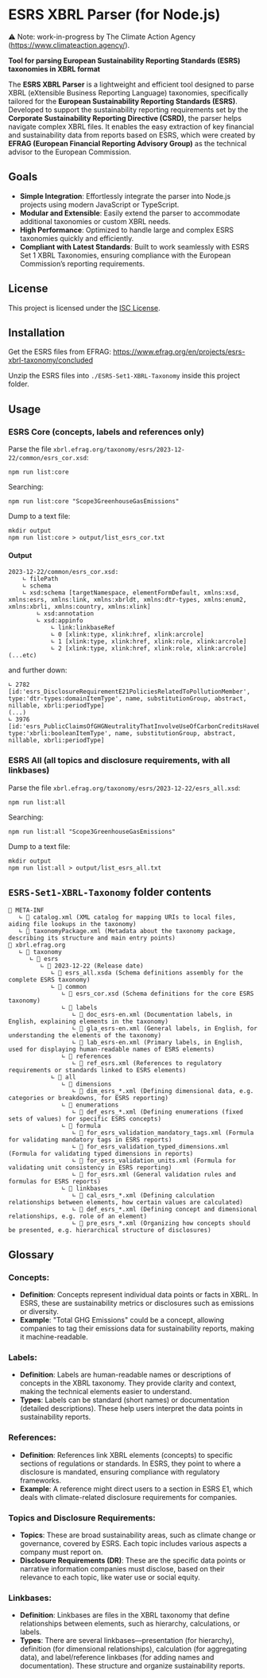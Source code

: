# ESRS XBRL Parser (for Node.js)

⚠️ Note: work-in-progress by The Climate Action Agency (https://www.climateaction.agency/).

**Tool for parsing European Sustainability Reporting Standards (ESRS) taxonomies in XBRL format**

The **ESRS XBRL Parser** is a lightweight and efficient tool designed to parse XBRL (eXtensible Business Reporting Language) taxonomies, specifically tailored for the **European Sustainability Reporting Standards (ESRS)**. Developed to support the sustainability reporting requirements set by the **Corporate Sustainability Reporting Directive (CSRD)**, the parser helps navigate complex XBRL files. It enables the easy extraction of key financial and sustainability data from reports based on ESRS, which were created by **EFRAG (European Financial Reporting Advisory Group)** as the technical advisor to the European Commission.

## Goals

- **Simple Integration**: Effortlessly integrate the parser into Node.js projects using modern JavaScript or TypeScript.
- **Modular and Extensible**: Easily extend the parser to accommodate additional taxonomies or custom XBRL needs.
- **High Performance**: Optimized to handle large and complex ESRS taxonomies quickly and efficiently.
- **Compliant with Latest Standards**: Built to work seamlessly with ESRS Set 1 XBRL Taxonomies, ensuring compliance with the European Commission’s reporting requirements.

## License

This project is licensed under the [ISC License](LICENSE).

## Installation

Get the ESRS files from EFRAG: https://www.efrag.org/en/projects/esrs-xbrl-taxonomy/concluded

Unzip the ESRS files into `./ESRS-Set1-XBRL-Taxonomy` inside this project folder.

## Usage

### ESRS Core (concepts, labels and references only)

Parse the file `xbrl.efrag.org/taxonomy/esrs/2023-12-22/common/esrs_cor.xsd`:

    npm run list:core

Searching:

    npm run list:core "Scope3GreenhouseGasEmissions"

Dump to a text file:

    mkdir output
    npm run list:core > output/list_esrs_cor.txt

#### Output

    2023-12-22/common/esrs_cor.xsd:
        ∟ filePath
        ∟ schema
        ∟ xsd:schema [targetNamespace, elementFormDefault, xmlns:xsd, xmlns:esrs, xmlns:link, xmlns:xbrldt, xmlns:dtr-types, xmlns:enum2, xmlns:xbrli, xmlns:country, xmlns:xlink]
            ∟ xsd:annotation
            ∟ xsd:appinfo
                ∟ link:linkbaseRef
                ∟ 0 [xlink:type, xlink:href, xlink:arcrole]
                ∟ 1 [xlink:type, xlink:href, xlink:role, xlink:arcrole]
                ∟ 2 [xlink:type, xlink:href, xlink:role, xlink:arcrole]
    (...etc)

and further down:

    ∟ 2782 [id:'esrs_DisclosureRequirementE21PoliciesRelatedToPollutionMember', type:'dtr-types:domainItemType', name, substitutionGroup, abstract, nillable, xbrli:periodType]
    (...)
    ∟ 3976 [id:'esrs_PublicClaimsOfGHGNeutralityThatInvolveUseOfCarbonCreditsHaveBeenMade', type:'xbrli:booleanItemType', name, substitutionGroup, abstract, nillable, xbrli:periodType]

### ESRS All (all topics and disclosure requirements, with all linkbases)

Parse the file `xbrl.efrag.org/taxonomy/esrs/2023-12-22/esrs_all.xsd`:

    npm run list:all

Searching:

    npm run list:all "Scope3GreenhouseGasEmissions"

Dump to a text file:

    mkdir output
    npm run list:all > output/list_esrs_all.txt

## `ESRS-Set1-XBRL-Taxonomy` folder contents

    📁 META-INF
       ∟ 📄 catalog.xml (XML catalog for mapping URIs to local files, aiding file lookups in the taxonomy)
       ∟ 📄 taxonomyPackage.xml (Metadata about the taxonomy package, describing its structure and main entry points)
    📁 xbrl.efrag.org
       ∟ 📁 taxonomy
          ∟ 📁 esrs
             ∟ 📁 2023-12-22 (Release date)
                ∟ 📄 esrs_all.xsda (Schema definitions assembly for the complete ESRS taxonomy)
                ∟ 📁 common
                   ∟ 📄 esrs_cor.xsd (Schema definitions for the core ESRS taxonomy)
                   ∟ 📁 labels
                      ∟ 📄 doc_esrs-en.xml (Documentation labels, in English, explaining elements in the taxonomy)
                      ∟ 📄 gla_esrs-en.xml (General labels, in English, for understanding the elements of the taxonomy)
                      ∟ 📄 lab_esrs-en.xml (Primary labels, in English, used for displaying human-readable names of ESRS elements)
                   ∟ 📁 references
                      ∟ 📄 ref_esrs.xml (References to regulatory requirements or standards linked to ESRS elements)
                ∟ 📁 all
                   ∟ 📁 dimensions
                      ∟ 📄 dim_esrs_*.xml (Defining dimensional data, e.g. categories or breakdowns, for ESRS reporting)
                   ∟ 📁 enumerations
                      ∟ 📄 def_esrs_*.xml (Defining enumerations (fixed sets of values) for specific ESRS concepts)
                   ∟ 📁 formula
                      ∟ 📄 for_esrs_validation_mandatory_tags.xml (Formula for validating mandatory tags in ESRS reports)
                      ∟ 📄 for_esrs_validation_typed_dimensions.xml (Formula for validating typed dimensions in reports)
                      ∟ 📄 for_esrs_validation_units.xml (Formula for validating unit consistency in ESRS reporting)
                      ∟ 📄 for_esrs.xml (General validation rules and formulas for ESRS reports)
                   ∟ 📁 linkbases
                      ∟ 📄 cal_esrs_*.xml (Defining calculation relationships between elements, how certain values are calculated)
                      ∟ 📄 def_esrs_*.xml (Defining concept and dimensional relationships, e.g. role of an element)
                      ∟ 📄 pre_esrs_*.xml (Organizing how concepts should be presented, e.g. hierarchical structure of disclosures)

## Glossary

### Concepts:

- **Definition**: Concepts represent individual data points or facts in XBRL. In ESRS, these are sustainability metrics or disclosures such as emissions or diversity.
- **Example**: "Total GHG Emissions" could be a concept, allowing companies to tag their emissions data for sustainability reports, making it machine-readable.

### Labels:

- **Definition**: Labels are human-readable names or descriptions of concepts in the XBRL taxonomy. They provide clarity and context, making the technical elements easier to understand.
- **Types**: Labels can be standard (short names) or documentation (detailed descriptions). These help users interpret the data points in sustainability reports.

### References:

- **Definition**: References link XBRL elements (concepts) to specific sections of regulations or standards. In ESRS, they point to where a disclosure is mandated, ensuring compliance with regulatory frameworks.
- **Example**: A reference might direct users to a section in ESRS E1, which deals with climate-related disclosure requirements for companies.

### Topics and Disclosure Requirements:

- **Topics**: These are broad sustainability areas, such as climate change or governance, covered by ESRS. Each topic includes various aspects a company must report on.
- **Disclosure Requirements (DR)**: These are the specific data points or narrative information companies must disclose, based on their relevance to each topic, like water use or social equity.

### Linkbases:

- **Definition**: Linkbases are files in the XBRL taxonomy that define relationships between elements, such as hierarchy, calculations, or labels.
- **Types**: There are several linkbases—presentation (for hierarchy), definition (for dimensional relationships), calculation (for aggregating data), and label/reference linkbases (for adding names and documentation). These structure and organize sustainability reports.
